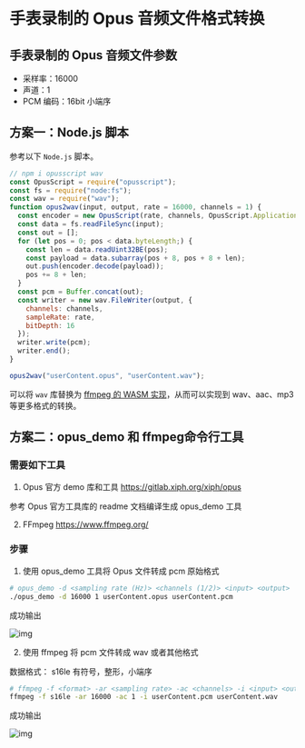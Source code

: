 # 手表录制的 Opus 音频文件格式转换

## 手表录制的 Opus 音频文件参数

- 采样率：16000
- 声道：1
- PCM 编码：16bit 小端序

## 方案一：Node.js 脚本

参考以下 `Node.js` 脚本。

```js
// npm i opusscript wav
const OpusScript = require("opusscript");
const fs = require("node:fs");
const wav = require("wav");
function opus2wav(input, output, rate = 16000, channels = 1) {
  const encoder = new OpusScript(rate, channels, OpusScript.Application.AUDIO);
  const data = fs.readFileSync(input);
  const out = [];
  for (let pos = 0; pos < data.byteLength;) {
    const len = data.readUint32BE(pos);
    const payload = data.subarray(pos + 8, pos + 8 + len);
    out.push(encoder.decode(payload));
    pos += 8 + len;
  }
  const pcm = Buffer.concat(out);
  const writer = new wav.FileWriter(output, {
    channels: channels,
    sampleRate: rate,
    bitDepth: 16
  });
  writer.write(pcm);
  writer.end();
}

opus2wav("userContent.opus", "userContent.wav");
```

可以将 `wav` 库替换为 [ffmpeg 的 WASM 实现](https://github.com/ffmpegwasm/ffmpeg.wasm)，从而可以实现到 wav、aac、mp3 等更多格式的转换。

## 方案二：opus_demo 和 ffmpeg命令行工具

### 需要如下工具

1. Opus 官方 demo 库和工具 https://gitlab.xiph.org/xiph/opus

参考 Opus 官方工具库的 readme 文档编译生成 opus_demo 工具

2. FFmpeg https://www.ffmpeg.org/

### 步骤

1. 使用 opus_demo 工具将 Opus 文件转成 pcm 原始格式

```sh
# opus_demo -d <sampling rate (Hz)> <channels (1/2)> <input> <output>
./opus_demo -d 16000 1 userContent.opus userContent.pcm
```

成功输出

![img](/img/docs/guides/faq/output1.png)

2. 使用 ffmpeg 将 pcm 文件转成 wav 或者其他格式

数据格式： s16le 有符号，整形，小端序

```sh
# ffmpeg -f <format> -ar <sampling rate> -ac <channels> -i <input> <output>
ffmpeg -f s16le -ar 16000 -ac 1 -i userContent.pcm userContent.wav
```

成功输出

![img](/img/docs/guides/faq/output2.png)
